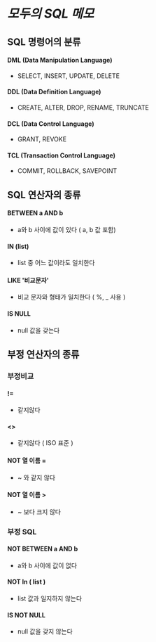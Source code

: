 # _모두의 SQL 메모_

## SQL 명령어의 분류

#### DML (Data Manipulation Language)

- SELECT, INSERT, UPDATE, DELETE

#### DDL (Data Definition Language)

- CREATE, ALTER, DROP, RENAME, TRUNCATE

#### DCL (Data Control Language)

- GRANT, REVOKE

#### TCL (Transaction Control Language)

- COMMIT, ROLLBACK, SAVEPOINT

## SQL 연산자의 종류

#### BETWEEN a AND b

- a와 b 사이에 값이 있다 ( a, b 값 포함)

#### IN (list)

- list 중 어느 값이라도 일치한다

#### LIKE '비교문자'

- 비교 문자와 형태가 일치한다 ( %, \_ 사용 )

#### IS NULL

- null 값을 갖는다

## 부정 연산자의 종류

### 부정비교

#### !=

- 같지않다

#### <>

- 같지않다 ( ISO 표준 )

#### NOT 열 이름 =

- ~ 와 같지 않다

#### NOT 열 이름 >

- ~ 보다 크지 않다

### 부정 SQL

#### NOT BETWEEN a AND b

- a와 b 사이에 값이 없다

#### NOT In ( list )

- list 값과 일지하지 않는다

#### IS NOT NULL

- null 값을 갖지 않는다
